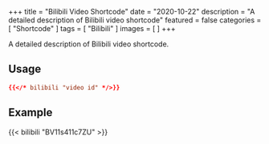 +++
title = "Bilibili Video Shortcode"
date = "2020-10-22"
description = "A detailed description of Bilibili video shortcode"
featured = false
categories = [
  "Shortcode"
]
tags = [
  "Bilibili"
]
images = [
]
+++

A detailed description of Bilibili video shortcode.
<!--more-->

## Usage

```toml
{{</* bilibili "video id" */>}}
```

## Example

{{< bilibili "BV11s411c7ZU" >}}
